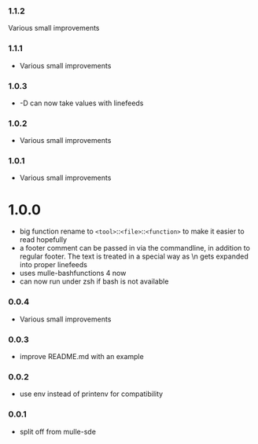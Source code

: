 ### 1.1.2

Various small improvements

### 1.1.1

* Various small improvements

### 1.0.3

* -D can now take values with linefeeds

### 1.0.2

* Various small improvements

### 1.0.1

* Various small improvements

# 1.0.0

* big function rename to `<tool>`::`<file>`::`<function>` to make it easier to read hopefully
* a footer comment can be passed in via the commandline, in addition to regular footer. The text is treated in a special way as \\n gets expanded into proper linefeeds
* uses mulle-bashfunctions 4 now
* can now run under zsh if bash is not available


### 0.0.4

* Various small improvements

### 0.0.3

* improve README.md with an example

### 0.0.2

* use env instead of printenv for compatibility

### 0.0.1

* split off from mulle-sde
